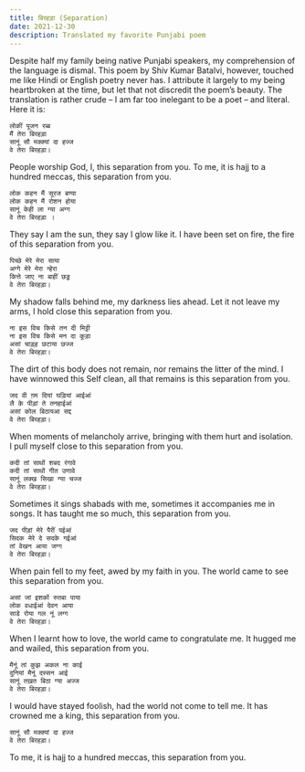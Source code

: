 ```yaml
---
title: बिरहड़ा (Separation)
date: 2021-12-30
description: Translated my favorite Punjabi poem
---
```


Despite half my family being native Punjabi speakers, my comprehension of the language is dismal. This poem by Shiv Kumar Batalvi, however, touched me like Hindi or English poetry never has. I attribute it largely to my being heartbroken at the time, but let that not discredit the poem’s beauty. The translation is rather crude – I am far too inelegant to be a poet – and literal. Here it is:

    लोकीं पूजन रब्ब
    मैं तेरा बिरहड़ा
    सानूं सौ मक्क्यां दा हज्ज
    वे तेरा बिरहड़ा।

People worship God,
I, this separation from you.
To me, it is hajj to a hundred meccas,
this separation from you.

    लोक कहन मैं सूरज बण्या
    लोक कहन मैं रोशन होया
    सानूं केही ला ग्या अग्ग
    वे तेरा बिरहड़ा ।

They say I am the sun,
they say I glow like it.
I have been set on fire,
the fire of this separation from you.

    पिच्छे मेरे मेरा साया
    अग्गे मेरे मेरा न्हेरा
    कित्ते जाए ना बाहीं छड्ड
    वे तेरा बिरहड़ा।

My shadow falls behind me,
my darkness lies ahead.
Let it not leave my arms,
I hold close this separation from you.

    ना इस विच किसे तन दी मिट्टी
    ना इस विच किसे मन दा कूड़ा
    असां चाड़्ह छटाया छज्ज
    वे तेरा बिरहड़ा।

The dirt of this body does not remain,
nor remains the litter of the mind.
I have winnowed this Self clean,
all that remains is this separation from you.

    जद वी ग़म दियां घड़ियां आईआं
    लै के पीड़ां ते तनहाईआं
    असां कोल बिठायआ सद्द
    वे तेरा बिरहड़ा।

When moments of melancholy arrive,
bringing with them hurt and isolation.
I pull myself close
to this separation from you.

    कदी तां साथों शबद रंगावे
    कदी तां साथों गीत उणावे
    सानूं लक्ख सिखा ग्या चज्ज
    वे तेरा बिरहड़ा।

Sometimes it sings shabads with me,
sometimes it accompanies me in songs.
It has taught me so much,
this separation from you.

    जद पीड़ां मेरे पैरीं पईआं
    सिदक मेरे दे सदके गईआं
    तां वेखन आया जग्ग
    वे तेरा बिरहड़ा।

When pain fell to my feet,
awed by my faith in you.
The world came to see
this separation from you.

    असां जां इशकों रुतबा पाया
    लोक वधाईआं देवन आया
    साडे रोया गल नूं लग्ग
    वे तेरा बिरहड़ा।

When I learnt how to love,
the world came to congratulate me.
It hugged me and wailed,
this separation from you.

    मैनूं तां कुझ अकल ना काई
    दुनियां मैनूं दस्सन आई
    सानूं तख़त बिठा ग्या अज्ज
    वे तेरा बिरहड़ा।

I would have stayed foolish,
had the world not come to tell me.
It has crowned me a king,
this separation from you.

    सानूं सौ मक्क्यां दा हज्ज
    वे तेरा बिरहड़ा।

To me, it is hajj to a hundred meccas,
this separation from you.